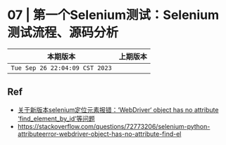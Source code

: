 # 07 | 第一个Selenium测试：Selenium测试流程、源码分析

|本期版本|上期版本
|:---:|:---:
`Tue Sep 26 22:04:09 CST 2023` |


## Ref

* [关于新版本selenium定位元素报错：‘WebDriver‘ object has no attribute ‘find_element_by_id‘等问题](https://blog.csdn.net/m0_49076971/article/details/126233151)
* <https://stackoverflow.com/questions/72773206/selenium-python-attributeerror-webdriver-object-has-no-attribute-find-el>